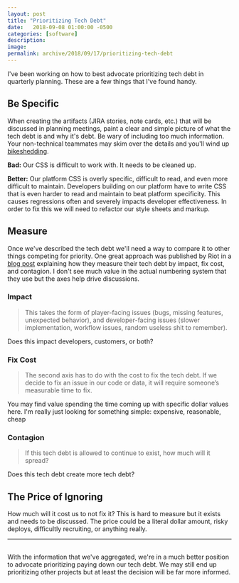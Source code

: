 ```yaml
---
layout: post
title: "Prioritizing Tech Debt"
date:   2018-09-08 01:00:00 -0500
categories: [software]
description: 
image: 
permalink: archive/2018/09/17/prioritizing-tech-debt
---
```


I've been working on how to best advocate prioritizing tech debt in quarterly planning. These are a few things that I've found handy.

## Be Specific
When creating the artifacts (JIRA stories, note cards, etc.) that will be discussed in planning meetings, paint a clear and simple picture of what the tech debt is and why it's debt. Be wary of including too much information. Your non-technical teammates may skim over the details and you'll wind up [bikeshedding](https://en.wiktionary.org/wiki/bikeshedding).

**Bad:**
Our CSS is difficult to work with. It needs to be cleaned up.

**Better:**
Our platform CSS is overly specific, difficult to read, and even more difficult to maintain. Developers building on our platform have to write CSS that is even harder to read and maintain to beat platform specificity. This causes regressions often and severely impacts developer effectiveness. In order to fix this we will need to refactor our style sheets and markup.

## Measure
Once we've described the tech debt we'll need a way to compare it to other things competing for priority. One great approach was published by Riot in a [blog post](https://engineering.riotgames.com/news/taxonomy-tech-debt) explaining how they measure their tech debt by impact, fix cost, and contagion. I don't see much value in the actual numbering system that they use but the axes help drive discussions.

### Impact
>This takes the form of player-facing issues (bugs, missing features, unexpected behavior), and developer-facing issues (slower implementation, workflow issues, random useless shit to remember).

Does this impact developers, customers, or both?

### Fix Cost
>The second axis has to do with the cost to fix the tech debt. If we decide to fix an issue in our code or data, it will require someone’s measurable time to fix.

You may find value spending the time coming up with specific dollar values here. I'm really just looking for something simple: expensive, reasonable, cheap

### Contagion
>If this tech debt is allowed to continue to exist, how much will it spread?

Does this tech debt create more tech debt?

## The Price of Ignoring
How much will it cost us to not fix it? This is hard to measure but it exists and needs to be discussed. The price could be a literal dollar amount, risky deploys, difficultly recruiting, or anything really.

----

<br />
With the information that we've aggregated, we're in a much better position to advocate prioritizing paying down our tech debt. We may still end up prioritizing other projects but at least the decision will be far more informed.